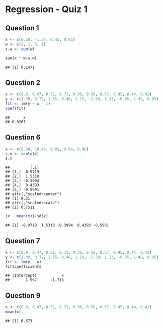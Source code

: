 Regression - Quiz 1
========================================================

Question 1
----------

```r
x <- c(0.18, -1.54, 0.42, 0.95)
w <- c(2, 1, 3, 1)
s.w <- sum(w)

sum(x * w/s.w)
```

```
## [1] 0.1471
```


Question 2
----------

```r
x <- c(0.8, 0.47, 0.51, 0.73, 0.36, 0.58, 0.57, 0.85, 0.44, 0.42)
y <- c(1.39, 0.72, 1.55, 0.48, 1.19, -1.59, 1.23, -0.65, 1.49, 0.05)
fit <- lm(y ~ x - 1)
coef(fit)
```

```
##      x 
## 0.8263
```


Question 6
----------

```r
x <- c(8.58, 10.46, 9.01, 9.64, 8.86)
s.x <- scale(x)
s.x
```

```
##         [,1]
## [1,] -0.9719
## [2,]  1.5310
## [3,] -0.3994
## [4,]  0.4393
## [5,] -0.5991
## attr(,"scaled:center")
## [1] 9.31
## attr(,"scaled:scale")
## [1] 0.7511
```

```r
(x - mean(x))/sd(x)
```

```
## [1] -0.9719  1.5310 -0.3994  0.4393 -0.5991
```


Question 7
----------

```r
x <- c(0.8, 0.47, 0.51, 0.73, 0.36, 0.58, 0.57, 0.85, 0.44, 0.42)
y <- c(1.39, 0.72, 1.55, 0.48, 1.19, -1.59, 1.23, -0.65, 1.49, 0.05)
fit <- lm(y ~ x)
fit$coefficients
```

```
## (Intercept)           x 
##       1.567      -1.713
```


Question 9
----------

```r
x <- c(0.8, 0.47, 0.51, 0.73, 0.36, 0.58, 0.57, 0.85, 0.44, 0.42)
mean(x)
```

```
## [1] 0.573
```

